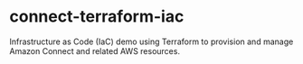 # connect-terraform-iac
Infrastructure as Code (IaC) demo using Terraform to provision and manage Amazon Connect and related AWS resources.
